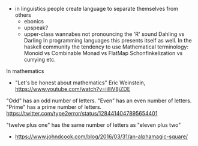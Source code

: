 - in linguistics people create language to separate themselves from others
	- ebonics
	- upspeak?
	- upper-class wannabes not pronouncing the 'R' sound
		Dahling vs Darling
In programming languages this presents itself as well.
	In the haskell community the tendency to use Mathematical terminology:
		Monoid vs Combinable
		Monad vs FlatMap
		Schonfinkelization vs currying
etc.

In mathematics
- "Let's be honest about mathematics" Eric Weinstein, https://www.youtube.com/watch?v=iilIiV8jZDE


"Odd" has an odd number of letters.
"Even" has an even number of letters.
"Prime" has a prime number of letters.
https://twitter.com/type2error/status/1284414047895654401

"twelve plus one" has the same number of letters as "eleven plus two"

- https://www.johndcook.com/blog/2016/03/31/an-alphamagic-square/